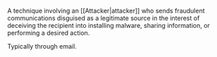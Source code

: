 A technique involving an [[Attacker|attacker]] who sends fraudulent communications disguised as a legitimate source in the interest of deceiving the recipient into installing malware, sharing information, or performing a desired action.

Typically through email.